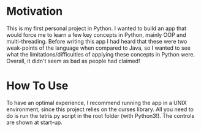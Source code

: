 # Motivation
This is my first personal project in Python. I wanted to build an app that would force me to learn a few key concepts in Python, mainly OOP and multi-threading. Before writing this app I had heard that these were two weak-points of the language when compared to Java, so I wanted to see what the limitations/difficulties of applying these concepts in Python were. Overall, it didn't seem as bad as people had claimed!

# How To Use
To have an optimal experience, I recommend running the app in a UNIX environment, since this project relies on the curses library.
All you need to do is run the tetris.py script in the root folder (with Python3!). The controls are shown at start-up.
